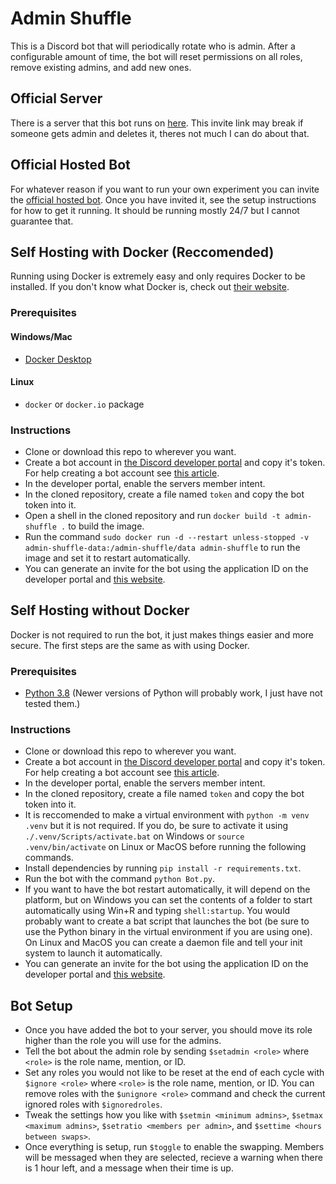 # Admin Shuffle
This is a Discord bot that will periodically rotate who is admin. After a configurable amount of time, the bot will reset permissions on all roles, remove existing admins, and add new ones.

## Official Server
There is a server that this bot runs on [here](https://discord.gg/KsKQWgtgRG). This invite link may break if someone gets admin and deletes it, theres not much I can do about that.

## Official Hosted Bot
For whatever reason if you want to run your own experiment you can invite the [official hosted bot](https://discord.com/oauth2/authorize?client_id=839562104696602644&scope=bot&permissions=8589934579). Once you have invited it, see the setup instructions for how to get it running.
It should be running mostly 24/7 but I cannot guarantee that.

## Self Hosting with Docker (Reccomended)
Running using Docker is extremely easy and only requires Docker to be installed. If you don't know what Docker is, check out [their website](https://www.docker.com/).
### Prerequisites
#### Windows/Mac
* [Docker Desktop](https://www.docker.com/products/docker-desktop)
#### Linux
* `docker` or `docker.io` package
### Instructions
* Clone or download this repo to wherever you want.
* Create a bot account in [the Discord developer portal](https://discord.com/developers) and copy it's token. For help creating a bot account see [this article](https://discordpy.readthedocs.io/en/latest/discord.html).
* In the developer portal, enable the servers member intent.
* In the cloned repository, create a file named `token` and copy the bot token into it.
* Open a shell in the cloned repository and run `docker build -t admin-shuffle .` to build the image.
* Run the command `sudo docker run -d --restart unless-stopped -v admin-shuffle-data:/admin-shuffle/data admin-shuffle` to run the image and set it to restart automatically.
* You can generate an invite for the bot using the application ID on the developer portal and [this website](https://discordapi.com/permissions.html).

## Self Hosting without Docker
Docker is not required to run the bot, it just makes things easier and more secure. The first steps are the same as with using Docker.
### Prerequisites
* [Python 3.8](https://www.python.org/downloads/release/python-3810/) (Newer versions of Python will probably work, I just have not tested them.)
### Instructions
* Clone or download this repo to wherever you want.
* Create a bot account in [the Discord developer portal](https://discord.com/developers) and copy it's token. For help creating a bot account see [this article](https://discordpy.readthedocs.io/en/latest/discord.html).
* In the developer portal, enable the servers member intent.
* In the cloned repository, create a file named `token` and copy the bot token into it.
* It is reccomended to make a virtual environment with `python -m venv .venv` but it is not required. If you do, be sure to activate it using `./.venv/Scripts/activate.bat` on Windows or `source .venv/bin/activate` on Linux or MacOS before running the following commands.
* Install dependencies by running `pip install -r requirements.txt`.
* Run the bot with the command `python Bot.py`.
* If you want to have the bot restart automatically, it will depend on the platform, but on Windows you can set the contents of a folder to start automatically using Win+R and typing `shell:startup`. You would probably want to create a bat script that launches the bot (be sure to use the Python binary in the virtual environment if you are using one). On Linux and MacOS you can create a daemon file and tell your init system to launch it automatically.
* You can generate an invite for the bot using the application ID on the developer portal and [this website](https://discordapi.com/permissions.html).

## Bot Setup
* Once you have added the bot to your server, you should move its role higher than the role you will use for the admins.
* Tell the bot about the admin role by sending `$setadmin <role>` where `<role>` is the role name, mention, or ID.
* Set any roles you would not like to be reset at the end of each cycle with `$ignore <role>` where `<role>` is the role name, mention, or ID. You can remove roles with the `$unignore <role>` command and check the current ignored roles with `$ignoredroles`.
* Tweak the settings how you like with `$setmin <minimum admins>`, `$setmax <maximum admins>`, `$setratio <members per admin>`, and `$settime <hours between swaps>`.
* Once everything is setup, run `$toggle` to enable the swapping. Members will be messaged when they are selected, recieve a warning when there is 1 hour left, and a message when their time is up.
